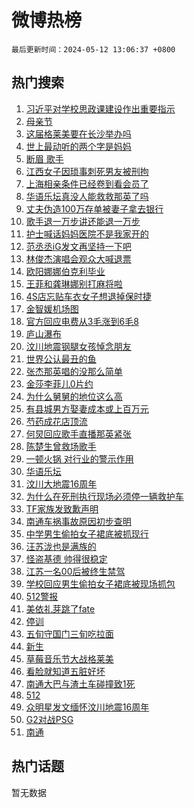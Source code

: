 # 微博热榜

`最后更新时间：2024-05-12 13:06:37 +0800`

## 热门搜索

1. [习近平对学校思政课建设作出重要指示](https://m.weibo.cn/search?containerid=100103type%3D1%26t%3D10%26q%3D%23%E4%B9%A0%E8%BF%91%E5%B9%B3%E5%AF%B9%E5%AD%A6%E6%A0%A1%E6%80%9D%E6%94%BF%E8%AF%BE%E5%BB%BA%E8%AE%BE%E4%BD%9C%E5%87%BA%E9%87%8D%E8%A6%81%E6%8C%87%E7%A4%BA%23&stream_entry_id=51&isnewpage=1&extparam=seat%3D1%26cate%3D10103%26dgr%3D0%26stream_entry_id%3D51%26filter_type%3Drealtimehot%26q%3D%2523%25E4%25B9%25A0%25E8%25BF%2591%25E5%25B9%25B3%25E5%25AF%25B9%25E5%25AD%25A6%25E6%25A0%25A1%25E6%2580%259D%25E6%2594%25BF%25E8%25AF%25BE%25E5%25BB%25BA%25E8%25AE%25BE%25E4%25BD%259C%25E5%2587%25BA%25E9%2587%258D%25E8%25A6%2581%25E6%258C%2587%25E7%25A4%25BA%2523%26c_type%3D51%26pos%3D0%26display_time%3D1715490396%26pre_seqid%3D171549039639207373205)
1. [母亲节](https://m.weibo.cn/search?containerid=100103type%3D1%26t%3D10%26q%3D%E6%AF%8D%E4%BA%B2%E8%8A%82&stream_entry_id=31&isnewpage=1&extparam=seat%3D1%26lcate%3D5001%26pos%3D0%26q%3D%25E6%25AF%258D%25E4%25BA%25B2%25E8%258A%2582%26c_type%3D31%26flag%3D16%26dgr%3D0%26cate%3D5001%26band_rank%3D1%26stream_entry_id%3D31%26realpos%3D1%26filter_type%3Drealtimehot%26display_time%3D1715490396%26pre_seqid%3D171549039639207373205)
1. [这届格莱美要在长沙举办吗](https://m.weibo.cn/search?containerid=100103type%3D1%26t%3D10%26q%3D%23%E8%BF%99%E5%B1%8A%E6%A0%BC%E8%8E%B1%E7%BE%8E%E8%A6%81%E5%9C%A8%E9%95%BF%E6%B2%99%E4%B8%BE%E5%8A%9E%E5%90%97%23&stream_entry_id=31&isnewpage=1&extparam=seat%3D1%26lcate%3D5001%26pos%3D1%26q%3D%2523%25E8%25BF%2599%25E5%25B1%258A%25E6%25A0%25BC%25E8%258E%25B1%25E7%25BE%258E%25E8%25A6%2581%25E5%259C%25A8%25E9%2595%25BF%25E6%25B2%2599%25E4%25B8%25BE%25E5%258A%259E%25E5%2590%2597%2523%26c_type%3D31%26flag%3D1%26dgr%3D0%26cate%3D5001%26band_rank%3D2%26stream_entry_id%3D31%26realpos%3D2%26filter_type%3Drealtimehot%26display_time%3D1715490396%26pre_seqid%3D171549039639207373205)
1. [世上最动听的两个字是妈妈](https://m.weibo.cn/search?containerid=100103type%3D1%26t%3D10%26q%3D%23%E4%B8%96%E4%B8%8A%E6%9C%80%E5%8A%A8%E5%90%AC%E7%9A%84%E4%B8%A4%E4%B8%AA%E5%AD%97%E6%98%AF%E5%A6%88%E5%A6%88%23&stream_entry_id=31&isnewpage=1&extparam=seat%3D1%26lcate%3D5001%26pos%3D2%26q%3D%2523%25E4%25B8%2596%25E4%25B8%258A%25E6%259C%2580%25E5%258A%25A8%25E5%2590%25AC%25E7%259A%2584%25E4%25B8%25A4%25E4%25B8%25AA%25E5%25AD%2597%25E6%2598%25AF%25E5%25A6%2588%25E5%25A6%2588%2523%26c_type%3D31%26flag%3D0%26dgr%3D0%26cate%3D5001%26band_rank%3D3%26stream_entry_id%3D31%26realpos%3D3%26filter_type%3Drealtimehot%26display_time%3D1715490396%26pre_seqid%3D171549039639207373205)
1. [断眉 歌手](https://m.weibo.cn/search?containerid=100103type%3D1%26t%3D10%26q%3D%E6%96%AD%E7%9C%89+%E6%AD%8C%E6%89%8B&stream_entry_id=31&isnewpage=1&extparam=seat%3D1%26lcate%3D5001%26pos%3D3%26q%3D%25E6%2596%25AD%25E7%259C%2589%2520%25E6%25AD%258C%25E6%2589%258B%26c_type%3D31%26flag%3D2%26dgr%3D0%26cate%3D5001%26band_rank%3D4%26stream_entry_id%3D31%26realpos%3D4%26filter_type%3Drealtimehot%26display_time%3D1715490396%26pre_seqid%3D171549039639207373205)
1. [江西女子因琐事刺死男友被刑拘](https://m.weibo.cn/search?containerid=100103type%3D1%26t%3D10%26q%3D%23%E6%B1%9F%E8%A5%BF%E5%A5%B3%E5%AD%90%E5%9B%A0%E7%90%90%E4%BA%8B%E5%88%BA%E6%AD%BB%E7%94%B7%E5%8F%8B%E8%A2%AB%E5%88%91%E6%8B%98%23&stream_entry_id=31&isnewpage=1&extparam=seat%3D1%26lcate%3D5001%26pos%3D4%26q%3D%2523%25E6%25B1%259F%25E8%25A5%25BF%25E5%25A5%25B3%25E5%25AD%2590%25E5%259B%25A0%25E7%2590%2590%25E4%25BA%258B%25E5%2588%25BA%25E6%25AD%25BB%25E7%2594%25B7%25E5%258F%258B%25E8%25A2%25AB%25E5%2588%2591%25E6%258B%2598%2523%26c_type%3D31%26flag%3D1%26dgr%3D0%26cate%3D5001%26band_rank%3D5%26stream_entry_id%3D31%26realpos%3D5%26filter_type%3Drealtimehot%26display_time%3D1715490396%26pre_seqid%3D171549039639207373205)
1. [上海相亲条件已经卷到看会员了](https://m.weibo.cn/search?containerid=100103type%3D1%26t%3D10%26q%3D%23%E4%B8%8A%E6%B5%B7%E7%9B%B8%E4%BA%B2%E6%9D%A1%E4%BB%B6%E5%B7%B2%E7%BB%8F%E5%8D%B7%E5%88%B0%E7%9C%8B%E4%BC%9A%E5%91%98%E4%BA%86%23&stream_entry_id=31&isnewpage=1&extparam=seat%3D1%26lcate%3D5001%26pos%3D5%26q%3D%2523%25E4%25B8%258A%25E6%25B5%25B7%25E7%259B%25B8%25E4%25BA%25B2%25E6%259D%25A1%25E4%25BB%25B6%25E5%25B7%25B2%25E7%25BB%258F%25E5%258D%25B7%25E5%2588%25B0%25E7%259C%258B%25E4%25BC%259A%25E5%2591%2598%25E4%25BA%2586%2523%26c_type%3D31%26flag%3D1%26dgr%3D0%26cate%3D5001%26band_rank%3D6%26stream_entry_id%3D31%26realpos%3D6%26filter_type%3Drealtimehot%26display_time%3D1715490396%26pre_seqid%3D171549039639207373205)
1. [华语乐坛真没人能救救那英了吗](https://m.weibo.cn/search?containerid=100103type%3D1%26t%3D10%26q%3D%23%E5%8D%8E%E8%AF%AD%E4%B9%90%E5%9D%9B%E7%9C%9F%E6%B2%A1%E4%BA%BA%E8%83%BD%E6%95%91%E6%95%91%E9%82%A3%E8%8B%B1%E4%BA%86%E5%90%97%23&stream_entry_id=31&isnewpage=1&extparam=seat%3D1%26lcate%3D5001%26pos%3D6%26q%3D%2523%25E5%258D%258E%25E8%25AF%25AD%25E4%25B9%2590%25E5%259D%259B%25E7%259C%259F%25E6%25B2%25A1%25E4%25BA%25BA%25E8%2583%25BD%25E6%2595%2591%25E6%2595%2591%25E9%2582%25A3%25E8%258B%25B1%25E4%25BA%2586%25E5%2590%2597%2523%26c_type%3D31%26flag%3D2%26dgr%3D0%26cate%3D5001%26band_rank%3D7%26stream_entry_id%3D31%26realpos%3D7%26filter_type%3Drealtimehot%26display_time%3D1715490396%26pre_seqid%3D171549039639207373205)
1. [丈夫伪造100万存单被妻子拿去银行](https://m.weibo.cn/search?containerid=100103type%3D1%26t%3D10%26q%3D%23%E4%B8%88%E5%A4%AB%E4%BC%AA%E9%80%A0100%E4%B8%87%E5%AD%98%E5%8D%95%E8%A2%AB%E5%A6%BB%E5%AD%90%E6%8B%BF%E5%8E%BB%E9%93%B6%E8%A1%8C%23&stream_entry_id=31&isnewpage=1&extparam=seat%3D1%26lcate%3D5001%26pos%3D7%26q%3D%2523%25E4%25B8%2588%25E5%25A4%25AB%25E4%25BC%25AA%25E9%2580%25A0100%25E4%25B8%2587%25E5%25AD%2598%25E5%258D%2595%25E8%25A2%25AB%25E5%25A6%25BB%25E5%25AD%2590%25E6%258B%25BF%25E5%258E%25BB%25E9%2593%25B6%25E8%25A1%258C%2523%26c_type%3D31%26flag%3D0%26dgr%3D0%26cate%3D5001%26band_rank%3D8%26stream_entry_id%3D31%26realpos%3D8%26filter_type%3Drealtimehot%26display_time%3D1715490396%26pre_seqid%3D171549039639207373205)
1. [歌手退一万步讲还能退一万步](https://m.weibo.cn/search?containerid=100103type%3D1%26t%3D10%26q%3D%23%E6%AD%8C%E6%89%8B%E9%80%80%E4%B8%80%E4%B8%87%E6%AD%A5%E8%AE%B2%E8%BF%98%E8%83%BD%E9%80%80%E4%B8%80%E4%B8%87%E6%AD%A5%23&stream_entry_id=31&isnewpage=1&extparam=seat%3D1%26lcate%3D5001%26pos%3D8%26q%3D%2523%25E6%25AD%258C%25E6%2589%258B%25E9%2580%2580%25E4%25B8%2580%25E4%25B8%2587%25E6%25AD%25A5%25E8%25AE%25B2%25E8%25BF%2598%25E8%2583%25BD%25E9%2580%2580%25E4%25B8%2580%25E4%25B8%2587%25E6%25AD%25A5%2523%26c_type%3D31%26flag%3D1%26dgr%3D0%26cate%3D5001%26band_rank%3D9%26stream_entry_id%3D31%26realpos%3D9%26filter_type%3Drealtimehot%26display_time%3D1715490396%26pre_seqid%3D171549039639207373205)
1. [护士喊话妈妈医院不是我家开的](https://m.weibo.cn/search?containerid=100103type%3D1%26t%3D10%26q%3D%23%E6%8A%A4%E5%A3%AB%E5%96%8A%E8%AF%9D%E5%A6%88%E5%A6%88%E5%8C%BB%E9%99%A2%E4%B8%8D%E6%98%AF%E6%88%91%E5%AE%B6%E5%BC%80%E7%9A%84%23&stream_entry_id=31&isnewpage=1&extparam=seat%3D1%26lcate%3D5001%26pos%3D9%26q%3D%2523%25E6%258A%25A4%25E5%25A3%25AB%25E5%2596%258A%25E8%25AF%259D%25E5%25A6%2588%25E5%25A6%2588%25E5%258C%25BB%25E9%2599%25A2%25E4%25B8%258D%25E6%2598%25AF%25E6%2588%2591%25E5%25AE%25B6%25E5%25BC%2580%25E7%259A%2584%2523%26c_type%3D31%26flag%3D32768%26dgr%3D0%26cate%3D5001%26band_rank%3D10%26stream_entry_id%3D31%26realpos%3D10%26filter_type%3Drealtimehot%26display_time%3D1715490396%26pre_seqid%3D171549039639207373205)
1. [范丞丞iG发文再坚持一下吧](https://m.weibo.cn/search?containerid=100103type%3D1%26t%3D10%26q%3D%23%E8%8C%83%E4%B8%9E%E4%B8%9EiG%E5%8F%91%E6%96%87%E5%86%8D%E5%9D%9A%E6%8C%81%E4%B8%80%E4%B8%8B%E5%90%A7%23&stream_entry_id=31&isnewpage=1&extparam=seat%3D1%26lcate%3D5001%26pos%3D10%26q%3D%2523%25E8%258C%2583%25E4%25B8%259E%25E4%25B8%259EiG%25E5%258F%2591%25E6%2596%2587%25E5%2586%258D%25E5%259D%259A%25E6%258C%2581%25E4%25B8%2580%25E4%25B8%258B%25E5%2590%25A7%2523%26c_type%3D31%26flag%3D2%26dgr%3D0%26cate%3D5001%26band_rank%3D11%26stream_entry_id%3D31%26realpos%3D11%26filter_type%3Drealtimehot%26display_time%3D1715490396%26pre_seqid%3D171549039639207373205)
1. [林俊杰演唱会观众大喊退票](https://m.weibo.cn/search?containerid=100103type%3D1%26t%3D10%26q%3D%23%E6%9E%97%E4%BF%8A%E6%9D%B0%E6%BC%94%E5%94%B1%E4%BC%9A%E8%A7%82%E4%BC%97%E5%A4%A7%E5%96%8A%E9%80%80%E7%A5%A8%23&stream_entry_id=31&isnewpage=1&extparam=seat%3D1%26lcate%3D5001%26pos%3D11%26q%3D%2523%25E6%259E%2597%25E4%25BF%258A%25E6%259D%25B0%25E6%25BC%2594%25E5%2594%25B1%25E4%25BC%259A%25E8%25A7%2582%25E4%25BC%2597%25E5%25A4%25A7%25E5%2596%258A%25E9%2580%2580%25E7%25A5%25A8%2523%26c_type%3D31%26flag%3D0%26dgr%3D0%26cate%3D5001%26band_rank%3D12%26stream_entry_id%3D31%26realpos%3D12%26filter_type%3Drealtimehot%26display_time%3D1715490396%26pre_seqid%3D171549039639207373205)
1. [欧阳娜娜伯克利毕业](https://m.weibo.cn/search?containerid=100103type%3D1%26t%3D10%26q%3D%23%E6%AC%A7%E9%98%B3%E5%A8%9C%E5%A8%9C%E4%BC%AF%E5%85%8B%E5%88%A9%E6%AF%95%E4%B8%9A%23&stream_entry_id=31&isnewpage=1&extparam=seat%3D1%26lcate%3D5001%26pos%3D12%26q%3D%2523%25E6%25AC%25A7%25E9%2598%25B3%25E5%25A8%259C%25E5%25A8%259C%25E4%25BC%25AF%25E5%2585%258B%25E5%2588%25A9%25E6%25AF%2595%25E4%25B8%259A%2523%26c_type%3D31%26flag%3D1%26dgr%3D0%26cate%3D5001%26band_rank%3D13%26stream_entry_id%3D31%26realpos%3D13%26filter_type%3Drealtimehot%26display_time%3D1715490396%26pre_seqid%3D171549039639207373205)
1. [王菲和龚琳娜别打麻将啦](https://m.weibo.cn/search?containerid=100103type%3D1%26t%3D10%26q%3D%E7%8E%8B%E8%8F%B2%E5%92%8C%E9%BE%9A%E7%90%B3%E5%A8%9C%E5%88%AB%E6%89%93%E9%BA%BB%E5%B0%86%E5%95%A6&stream_entry_id=31&isnewpage=1&extparam=seat%3D1%26lcate%3D5001%26pos%3D13%26q%3D%25E7%258E%258B%25E8%258F%25B2%25E5%2592%258C%25E9%25BE%259A%25E7%2590%25B3%25E5%25A8%259C%25E5%2588%25AB%25E6%2589%2593%25E9%25BA%25BB%25E5%25B0%2586%25E5%2595%25A6%26c_type%3D31%26flag%3D2%26dgr%3D0%26cate%3D5001%26band_rank%3D14%26stream_entry_id%3D31%26realpos%3D14%26filter_type%3Drealtimehot%26display_time%3D1715490396%26pre_seqid%3D171549039639207373205)
1. [4S店忘贴车衣女子想退掉保时捷](https://m.weibo.cn/search?containerid=100103type%3D1%26t%3D10%26q%3D%234S%E5%BA%97%E5%BF%98%E8%B4%B4%E8%BD%A6%E8%A1%A3%E5%A5%B3%E5%AD%90%E6%83%B3%E9%80%80%E6%8E%89%E4%BF%9D%E6%97%B6%E6%8D%B7%23&stream_entry_id=31&isnewpage=1&extparam=seat%3D1%26lcate%3D5001%26pos%3D14%26q%3D%25234S%25E5%25BA%2597%25E5%25BF%2598%25E8%25B4%25B4%25E8%25BD%25A6%25E8%25A1%25A3%25E5%25A5%25B3%25E5%25AD%2590%25E6%2583%25B3%25E9%2580%2580%25E6%258E%2589%25E4%25BF%259D%25E6%2597%25B6%25E6%258D%25B7%2523%26c_type%3D31%26flag%3D1%26dgr%3D0%26cate%3D5001%26band_rank%3D15%26stream_entry_id%3D31%26realpos%3D15%26filter_type%3Drealtimehot%26display_time%3D1715490396%26pre_seqid%3D171549039639207373205)
1. [金智媛机场图](https://m.weibo.cn/search?containerid=100103type%3D1%26t%3D10%26q%3D%E9%87%91%E6%99%BA%E5%AA%9B%E6%9C%BA%E5%9C%BA%E5%9B%BE&stream_entry_id=31&isnewpage=1&extparam=seat%3D1%26lcate%3D5001%26pos%3D15%26q%3D%25E9%2587%2591%25E6%2599%25BA%25E5%25AA%259B%25E6%259C%25BA%25E5%259C%25BA%25E5%259B%25BE%26c_type%3D31%26flag%3D1%26dgr%3D0%26cate%3D5001%26band_rank%3D16%26stream_entry_id%3D31%26realpos%3D16%26filter_type%3Drealtimehot%26display_time%3D1715490396%26pre_seqid%3D171549039639207373205)
1. [官方回应电费从3毛涨到6毛8](https://m.weibo.cn/search?containerid=100103type%3D1%26t%3D10%26q%3D%23%E5%AE%98%E6%96%B9%E5%9B%9E%E5%BA%94%E7%94%B5%E8%B4%B9%E4%BB%8E3%E6%AF%9B%E6%B6%A8%E5%88%B06%E6%AF%9B8%23&stream_entry_id=31&isnewpage=1&extparam=seat%3D1%26lcate%3D5001%26pos%3D16%26q%3D%2523%25E5%25AE%2598%25E6%2596%25B9%25E5%259B%259E%25E5%25BA%2594%25E7%2594%25B5%25E8%25B4%25B9%25E4%25BB%258E3%25E6%25AF%259B%25E6%25B6%25A8%25E5%2588%25B06%25E6%25AF%259B8%2523%26c_type%3D31%26flag%3D0%26dgr%3D0%26cate%3D5001%26band_rank%3D17%26stream_entry_id%3D31%26realpos%3D17%26filter_type%3Drealtimehot%26display_time%3D1715490396%26pre_seqid%3D171549039639207373205)
1. [庐山瀑布](https://m.weibo.cn/search?containerid=100103type%3D1%26t%3D10%26q%3D%E5%BA%90%E5%B1%B1%E7%80%91%E5%B8%83&stream_entry_id=31&isnewpage=1&extparam=seat%3D1%26lcate%3D5001%26pos%3D17%26q%3D%25E5%25BA%2590%25E5%25B1%25B1%25E7%2580%2591%25E5%25B8%2583%26c_type%3D31%26flag%3D1%26dgr%3D0%26cate%3D5001%26band_rank%3D18%26stream_entry_id%3D31%26realpos%3D18%26filter_type%3Drealtimehot%26display_time%3D1715490396%26pre_seqid%3D171549039639207373205)
1. [汶川地震钢腿女孩悼念朋友](https://m.weibo.cn/search?containerid=100103type%3D1%26t%3D10%26q%3D%23%E6%B1%B6%E5%B7%9D%E5%9C%B0%E9%9C%87%E9%92%A2%E8%85%BF%E5%A5%B3%E5%AD%A9%E6%82%BC%E5%BF%B5%E6%9C%8B%E5%8F%8B%23&stream_entry_id=31&isnewpage=1&extparam=seat%3D1%26lcate%3D5001%26pos%3D18%26q%3D%2523%25E6%25B1%25B6%25E5%25B7%259D%25E5%259C%25B0%25E9%259C%2587%25E9%2592%25A2%25E8%2585%25BF%25E5%25A5%25B3%25E5%25AD%25A9%25E6%2582%25BC%25E5%25BF%25B5%25E6%259C%258B%25E5%258F%258B%2523%26c_type%3D31%26flag%3D1%26dgr%3D0%26cate%3D5001%26band_rank%3D19%26stream_entry_id%3D31%26realpos%3D19%26filter_type%3Drealtimehot%26display_time%3D1715490396%26pre_seqid%3D171549039639207373205)
1. [世界公认最丑的鱼](https://m.weibo.cn/search?containerid=100103type%3D1%26t%3D10%26q%3D%E4%B8%96%E7%95%8C%E5%85%AC%E8%AE%A4%E6%9C%80%E4%B8%91%E7%9A%84%E9%B1%BC&stream_entry_id=31&isnewpage=1&extparam=seat%3D1%26lcate%3D5001%26pos%3D19%26q%3D%25E4%25B8%2596%25E7%2595%258C%25E5%2585%25AC%25E8%25AE%25A4%25E6%259C%2580%25E4%25B8%2591%25E7%259A%2584%25E9%25B1%25BC%26c_type%3D31%26flag%3D0%26dgr%3D0%26cate%3D5001%26band_rank%3D20%26stream_entry_id%3D31%26realpos%3D20%26filter_type%3Drealtimehot%26display_time%3D1715490396%26pre_seqid%3D171549039639207373205)
1. [张杰那英唱的没那么简单](https://m.weibo.cn/search?containerid=100103type%3D1%26t%3D10%26q%3D%23%E5%BC%A0%E6%9D%B0%E9%82%A3%E8%8B%B1%E5%94%B1%E7%9A%84%E6%B2%A1%E9%82%A3%E4%B9%88%E7%AE%80%E5%8D%95%23&stream_entry_id=31&isnewpage=1&extparam=seat%3D1%26lcate%3D5001%26pos%3D20%26q%3D%2523%25E5%25BC%25A0%25E6%259D%25B0%25E9%2582%25A3%25E8%258B%25B1%25E5%2594%25B1%25E7%259A%2584%25E6%25B2%25A1%25E9%2582%25A3%25E4%25B9%2588%25E7%25AE%2580%25E5%258D%2595%2523%26c_type%3D31%26flag%3D2%26dgr%3D0%26cate%3D5001%26band_rank%3D21%26stream_entry_id%3D31%26realpos%3D21%26filter_type%3Drealtimehot%26display_time%3D1715490396%26pre_seqid%3D171549039639207373205)
1. [金莎李菲儿0片约](https://m.weibo.cn/search?containerid=100103type%3D1%26t%3D10%26q%3D%23%E9%87%91%E8%8E%8E%E6%9D%8E%E8%8F%B2%E5%84%BF0%E7%89%87%E7%BA%A6%23&stream_entry_id=31&isnewpage=1&extparam=seat%3D1%26lcate%3D5001%26pos%3D21%26q%3D%2523%25E9%2587%2591%25E8%258E%258E%25E6%259D%258E%25E8%258F%25B2%25E5%2584%25BF0%25E7%2589%2587%25E7%25BA%25A6%2523%26c_type%3D31%26flag%3D1%26dgr%3D0%26cate%3D5001%26band_rank%3D22%26stream_entry_id%3D31%26realpos%3D22%26filter_type%3Drealtimehot%26display_time%3D1715490396%26pre_seqid%3D171549039639207373205)
1. [为什么舅舅的地位这么高](https://m.weibo.cn/search?containerid=100103type%3D1%26t%3D10%26q%3D%23%E4%B8%BA%E4%BB%80%E4%B9%88%E8%88%85%E8%88%85%E7%9A%84%E5%9C%B0%E4%BD%8D%E8%BF%99%E4%B9%88%E9%AB%98%23&stream_entry_id=31&isnewpage=1&extparam=seat%3D1%26lcate%3D5001%26pos%3D22%26q%3D%2523%25E4%25B8%25BA%25E4%25BB%2580%25E4%25B9%2588%25E8%2588%2585%25E8%2588%2585%25E7%259A%2584%25E5%259C%25B0%25E4%25BD%258D%25E8%25BF%2599%25E4%25B9%2588%25E9%25AB%2598%2523%26c_type%3D31%26flag%3D0%26dgr%3D0%26cate%3D5001%26band_rank%3D23%26stream_entry_id%3D31%26realpos%3D23%26filter_type%3Drealtimehot%26display_time%3D1715490396%26pre_seqid%3D171549039639207373205)
1. [有县城男方娶妻成本或上百万元](https://m.weibo.cn/search?containerid=100103type%3D1%26t%3D10%26q%3D%23%E6%9C%89%E5%8E%BF%E5%9F%8E%E7%94%B7%E6%96%B9%E5%A8%B6%E5%A6%BB%E6%88%90%E6%9C%AC%E6%88%96%E4%B8%8A%E7%99%BE%E4%B8%87%E5%85%83%23&stream_entry_id=31&isnewpage=1&extparam=seat%3D1%26lcate%3D5001%26pos%3D23%26q%3D%2523%25E6%259C%2589%25E5%258E%25BF%25E5%259F%258E%25E7%2594%25B7%25E6%2596%25B9%25E5%25A8%25B6%25E5%25A6%25BB%25E6%2588%2590%25E6%259C%25AC%25E6%2588%2596%25E4%25B8%258A%25E7%2599%25BE%25E4%25B8%2587%25E5%2585%2583%2523%26c_type%3D31%26flag%3D1%26dgr%3D0%26cate%3D5001%26band_rank%3D24%26stream_entry_id%3D31%26realpos%3D24%26filter_type%3Drealtimehot%26display_time%3D1715490396%26pre_seqid%3D171549039639207373205)
1. [芍药成花店顶流](https://m.weibo.cn/search?containerid=100103type%3D1%26t%3D10%26q%3D%23%E8%8A%8D%E8%8D%AF%E6%88%90%E8%8A%B1%E5%BA%97%E9%A1%B6%E6%B5%81%23&stream_entry_id=31&isnewpage=1&extparam=seat%3D1%26lcate%3D5001%26pos%3D24%26q%3D%2523%25E8%258A%258D%25E8%258D%25AF%25E6%2588%2590%25E8%258A%25B1%25E5%25BA%2597%25E9%25A1%25B6%25E6%25B5%2581%2523%26c_type%3D31%26flag%3D0%26dgr%3D0%26cate%3D5001%26band_rank%3D25%26stream_entry_id%3D31%26realpos%3D25%26filter_type%3Drealtimehot%26display_time%3D1715490396%26pre_seqid%3D171549039639207373205)
1. [何炅回应歌手直播那英紧张](https://m.weibo.cn/search?containerid=100103type%3D1%26t%3D10%26q%3D%23%E4%BD%95%E7%82%85%E5%9B%9E%E5%BA%94%E6%AD%8C%E6%89%8B%E7%9B%B4%E6%92%AD%E9%82%A3%E8%8B%B1%E7%B4%A7%E5%BC%A0%23&stream_entry_id=31&isnewpage=1&extparam=seat%3D1%26lcate%3D5001%26pos%3D25%26q%3D%2523%25E4%25BD%2595%25E7%2582%2585%25E5%259B%259E%25E5%25BA%2594%25E6%25AD%258C%25E6%2589%258B%25E7%259B%25B4%25E6%2592%25AD%25E9%2582%25A3%25E8%258B%25B1%25E7%25B4%25A7%25E5%25BC%25A0%2523%26c_type%3D31%26flag%3D1%26dgr%3D0%26cate%3D5001%26band_rank%3D26%26stream_entry_id%3D31%26realpos%3D26%26filter_type%3Drealtimehot%26display_time%3D1715490396%26pre_seqid%3D171549039639207373205)
1. [陈楚生曾救场歌手](https://m.weibo.cn/search?containerid=100103type%3D1%26t%3D10%26q%3D%23%E9%99%88%E6%A5%9A%E7%94%9F%E6%9B%BE%E6%95%91%E5%9C%BA%E6%AD%8C%E6%89%8B%23&stream_entry_id=31&isnewpage=1&extparam=seat%3D1%26lcate%3D5001%26pos%3D26%26q%3D%2523%25E9%2599%2588%25E6%25A5%259A%25E7%2594%259F%25E6%259B%25BE%25E6%2595%2591%25E5%259C%25BA%25E6%25AD%258C%25E6%2589%258B%2523%26c_type%3D31%26flag%3D1%26dgr%3D0%26cate%3D5001%26band_rank%3D27%26stream_entry_id%3D31%26realpos%3D27%26filter_type%3Drealtimehot%26display_time%3D1715490396%26pre_seqid%3D171549039639207373205)
1. [一顿火锅 对行业的警示作用](https://m.weibo.cn/search?containerid=100103type%3D1%26t%3D10%26q%3D%E4%B8%80%E9%A1%BF%E7%81%AB%E9%94%85+%E5%AF%B9%E8%A1%8C%E4%B8%9A%E7%9A%84%E8%AD%A6%E7%A4%BA%E4%BD%9C%E7%94%A8&stream_entry_id=31&isnewpage=1&extparam=seat%3D1%26lcate%3D5001%26pos%3D27%26q%3D%25E4%25B8%2580%25E9%25A1%25BF%25E7%2581%25AB%25E9%2594%2585%2520%25E5%25AF%25B9%25E8%25A1%258C%25E4%25B8%259A%25E7%259A%2584%25E8%25AD%25A6%25E7%25A4%25BA%25E4%25BD%259C%25E7%2594%25A8%26c_type%3D31%26flag%3D1%26dgr%3D0%26cate%3D5001%26band_rank%3D28%26stream_entry_id%3D31%26realpos%3D28%26filter_type%3Drealtimehot%26display_time%3D1715490396%26pre_seqid%3D171549039639207373205)
1. [华语乐坛](https://m.weibo.cn/search?containerid=100103type%3D1%26t%3D10%26q%3D%E5%8D%8E%E8%AF%AD%E4%B9%90%E5%9D%9B&stream_entry_id=31&isnewpage=1&extparam=seat%3D1%26lcate%3D5001%26pos%3D28%26q%3D%25E5%258D%258E%25E8%25AF%25AD%25E4%25B9%2590%25E5%259D%259B%26c_type%3D31%26flag%3D1%26dgr%3D0%26cate%3D5001%26band_rank%3D29%26stream_entry_id%3D31%26realpos%3D29%26filter_type%3Drealtimehot%26display_time%3D1715490396%26pre_seqid%3D171549039639207373205)
1. [汶川大地震16周年](https://m.weibo.cn/search?containerid=100103type%3D1%26t%3D10%26q%3D%23%E6%B1%B6%E5%B7%9D%E5%A4%A7%E5%9C%B0%E9%9C%8716%E5%91%A8%E5%B9%B4%23&stream_entry_id=31&isnewpage=1&extparam=seat%3D1%26lcate%3D5001%26pos%3D29%26q%3D%2523%25E6%25B1%25B6%25E5%25B7%259D%25E5%25A4%25A7%25E5%259C%25B0%25E9%259C%258716%25E5%2591%25A8%25E5%25B9%25B4%2523%26c_type%3D31%26flag%3D0%26dgr%3D0%26cate%3D5001%26band_rank%3D30%26stream_entry_id%3D31%26realpos%3D30%26filter_type%3Drealtimehot%26display_time%3D1715490396%26pre_seqid%3D171549039639207373205)
1. [为什么在死刑执行现场必须停一辆救护车](https://m.weibo.cn/search?containerid=100103type%3D1%26t%3D10%26q%3D%23%E4%B8%BA%E4%BB%80%E4%B9%88%E5%9C%A8%E6%AD%BB%E5%88%91%E6%89%A7%E8%A1%8C%E7%8E%B0%E5%9C%BA%E5%BF%85%E9%A1%BB%E5%81%9C%E4%B8%80%E8%BE%86%E6%95%91%E6%8A%A4%E8%BD%A6%23&stream_entry_id=31&isnewpage=1&extparam=seat%3D1%26lcate%3D5001%26pos%3D30%26q%3D%2523%25E4%25B8%25BA%25E4%25BB%2580%25E4%25B9%2588%25E5%259C%25A8%25E6%25AD%25BB%25E5%2588%2591%25E6%2589%25A7%25E8%25A1%258C%25E7%258E%25B0%25E5%259C%25BA%25E5%25BF%2585%25E9%25A1%25BB%25E5%2581%259C%25E4%25B8%2580%25E8%25BE%2586%25E6%2595%2591%25E6%258A%25A4%25E8%25BD%25A6%2523%26c_type%3D31%26flag%3D0%26dgr%3D0%26cate%3D5001%26band_rank%3D31%26stream_entry_id%3D31%26realpos%3D31%26filter_type%3Drealtimehot%26display_time%3D1715490396%26pre_seqid%3D171549039639207373205)
1. [TF家族发致歉声明](https://m.weibo.cn/search?containerid=100103type%3D1%26t%3D10%26q%3D%23TF%E5%AE%B6%E6%97%8F%E5%8F%91%E8%87%B4%E6%AD%89%E5%A3%B0%E6%98%8E%23&stream_entry_id=31&isnewpage=1&extparam=seat%3D1%26lcate%3D5001%26pos%3D31%26q%3D%2523TF%25E5%25AE%25B6%25E6%2597%258F%25E5%258F%2591%25E8%2587%25B4%25E6%25AD%2589%25E5%25A3%25B0%25E6%2598%258E%2523%26c_type%3D31%26flag%3D0%26dgr%3D0%26cate%3D5001%26band_rank%3D32%26stream_entry_id%3D31%26realpos%3D32%26filter_type%3Drealtimehot%26display_time%3D1715490396%26pre_seqid%3D171549039639207373205)
1. [南通车祸事故原因初步查明](https://m.weibo.cn/search?containerid=100103type%3D1%26t%3D10%26q%3D%23%E5%8D%97%E9%80%9A%E8%BD%A6%E7%A5%B8%E4%BA%8B%E6%95%85%E5%8E%9F%E5%9B%A0%E5%88%9D%E6%AD%A5%E6%9F%A5%E6%98%8E%23&stream_entry_id=31&isnewpage=1&extparam=seat%3D1%26lcate%3D5001%26pos%3D32%26q%3D%2523%25E5%258D%2597%25E9%2580%259A%25E8%25BD%25A6%25E7%25A5%25B8%25E4%25BA%258B%25E6%2595%2585%25E5%258E%259F%25E5%259B%25A0%25E5%2588%259D%25E6%25AD%25A5%25E6%259F%25A5%25E6%2598%258E%2523%26c_type%3D31%26flag%3D0%26dgr%3D0%26cate%3D5001%26band_rank%3D33%26stream_entry_id%3D31%26realpos%3D33%26filter_type%3Drealtimehot%26display_time%3D1715490396%26pre_seqid%3D171549039639207373205)
1. [中学男生偷拍女子裙底被抓现行](https://m.weibo.cn/search?containerid=100103type%3D1%26t%3D10%26q%3D%23%E4%B8%AD%E5%AD%A6%E7%94%B7%E7%94%9F%E5%81%B7%E6%8B%8D%E5%A5%B3%E5%AD%90%E8%A3%99%E5%BA%95%E8%A2%AB%E6%8A%93%E7%8E%B0%E8%A1%8C%23&stream_entry_id=31&isnewpage=1&extparam=seat%3D1%26lcate%3D5001%26pos%3D33%26q%3D%2523%25E4%25B8%25AD%25E5%25AD%25A6%25E7%2594%25B7%25E7%2594%259F%25E5%2581%25B7%25E6%258B%258D%25E5%25A5%25B3%25E5%25AD%2590%25E8%25A3%2599%25E5%25BA%2595%25E8%25A2%25AB%25E6%258A%2593%25E7%258E%25B0%25E8%25A1%258C%2523%26c_type%3D31%26flag%3D1%26dgr%3D0%26cate%3D5001%26band_rank%3D34%26stream_entry_id%3D31%26realpos%3D34%26filter_type%3Drealtimehot%26display_time%3D1715490396%26pre_seqid%3D171549039639207373205)
1. [汪苏泷也是满族的](https://m.weibo.cn/search?containerid=100103type%3D1%26t%3D10%26q%3D%23%E6%B1%AA%E8%8B%8F%E6%B3%B7%E4%B9%9F%E6%98%AF%E6%BB%A1%E6%97%8F%E7%9A%84%23&stream_entry_id=31&isnewpage=1&extparam=seat%3D1%26lcate%3D5001%26pos%3D34%26q%3D%2523%25E6%25B1%25AA%25E8%258B%258F%25E6%25B3%25B7%25E4%25B9%259F%25E6%2598%25AF%25E6%25BB%25A1%25E6%2597%258F%25E7%259A%2584%2523%26c_type%3D31%26flag%3D1%26dgr%3D0%26cate%3D5001%26band_rank%3D35%26stream_entry_id%3D31%26realpos%3D35%26filter_type%3Drealtimehot%26display_time%3D1715490396%26pre_seqid%3D171549039639207373205)
1. [怪盗基德 帅得很稳定](https://m.weibo.cn/search?containerid=100103type%3D1%26t%3D10%26q%3D%E6%80%AA%E7%9B%97%E5%9F%BA%E5%BE%B7+%E5%B8%85%E5%BE%97%E5%BE%88%E7%A8%B3%E5%AE%9A&stream_entry_id=31&isnewpage=1&extparam=seat%3D1%26lcate%3D5001%26pos%3D35%26q%3D%25E6%2580%25AA%25E7%259B%2597%25E5%259F%25BA%25E5%25BE%25B7%2520%25E5%25B8%2585%25E5%25BE%2597%25E5%25BE%2588%25E7%25A8%25B3%25E5%25AE%259A%26c_type%3D31%26flag%3D1%26dgr%3D0%26cate%3D5001%26band_rank%3D36%26stream_entry_id%3D31%26realpos%3D36%26filter_type%3Drealtimehot%26display_time%3D1715490396%26pre_seqid%3D171549039639207373205)
1. [江苏一名00后被终生禁驾](https://m.weibo.cn/search?containerid=100103type%3D1%26t%3D10%26q%3D%23%E6%B1%9F%E8%8B%8F%E4%B8%80%E5%90%8D00%E5%90%8E%E8%A2%AB%E7%BB%88%E7%94%9F%E7%A6%81%E9%A9%BE%23&stream_entry_id=31&isnewpage=1&extparam=seat%3D1%26lcate%3D5001%26pos%3D36%26q%3D%2523%25E6%25B1%259F%25E8%258B%258F%25E4%25B8%2580%25E5%2590%258D00%25E5%2590%258E%25E8%25A2%25AB%25E7%25BB%2588%25E7%2594%259F%25E7%25A6%2581%25E9%25A9%25BE%2523%26c_type%3D31%26flag%3D0%26dgr%3D0%26cate%3D5001%26band_rank%3D37%26stream_entry_id%3D31%26realpos%3D37%26filter_type%3Drealtimehot%26display_time%3D1715490396%26pre_seqid%3D171549039639207373205)
1. [学校回应男生偷拍女子裙底被现场抓包](https://m.weibo.cn/search?containerid=100103type%3D1%26t%3D10%26q%3D%23%E5%AD%A6%E6%A0%A1%E5%9B%9E%E5%BA%94%E7%94%B7%E7%94%9F%E5%81%B7%E6%8B%8D%E5%A5%B3%E5%AD%90%E8%A3%99%E5%BA%95%E8%A2%AB%E7%8E%B0%E5%9C%BA%E6%8A%93%E5%8C%85%23&stream_entry_id=31&isnewpage=1&extparam=seat%3D1%26lcate%3D5001%26pos%3D37%26q%3D%2523%25E5%25AD%25A6%25E6%25A0%25A1%25E5%259B%259E%25E5%25BA%2594%25E7%2594%25B7%25E7%2594%259F%25E5%2581%25B7%25E6%258B%258D%25E5%25A5%25B3%25E5%25AD%2590%25E8%25A3%2599%25E5%25BA%2595%25E8%25A2%25AB%25E7%258E%25B0%25E5%259C%25BA%25E6%258A%2593%25E5%258C%2585%2523%26c_type%3D31%26flag%3D1%26dgr%3D0%26cate%3D5001%26band_rank%3D38%26stream_entry_id%3D31%26realpos%3D38%26filter_type%3Drealtimehot%26display_time%3D1715490396%26pre_seqid%3D171549039639207373205)
1. [512警报](https://m.weibo.cn/search?containerid=100103type%3D1%26t%3D10%26q%3D512%E8%AD%A6%E6%8A%A5&stream_entry_id=31&isnewpage=1&extparam=seat%3D1%26lcate%3D5001%26pos%3D38%26q%3D512%25E8%25AD%25A6%25E6%258A%25A5%26c_type%3D31%26flag%3D0%26dgr%3D0%26cate%3D5001%26band_rank%3D39%26stream_entry_id%3D31%26realpos%3D39%26filter_type%3Drealtimehot%26display_time%3D1715490396%26pre_seqid%3D171549039639207373205)
1. [美依礼芽跳了fate](https://m.weibo.cn/search?containerid=100103type%3D1%26t%3D10%26q%3D%23%E7%BE%8E%E4%BE%9D%E7%A4%BC%E8%8A%BD%E8%B7%B3%E4%BA%86fate%23&stream_entry_id=31&isnewpage=1&extparam=seat%3D1%26lcate%3D5001%26pos%3D39%26q%3D%2523%25E7%25BE%258E%25E4%25BE%259D%25E7%25A4%25BC%25E8%258A%25BD%25E8%25B7%25B3%25E4%25BA%2586fate%2523%26c_type%3D31%26flag%3D1%26dgr%3D0%26cate%3D5001%26band_rank%3D40%26stream_entry_id%3D31%26realpos%3D40%26filter_type%3Drealtimehot%26display_time%3D1715490396%26pre_seqid%3D171549039639207373205)
1. [停训](https://m.weibo.cn/search?containerid=100103type%3D1%26t%3D10%26q%3D%E5%81%9C%E8%AE%AD&stream_entry_id=31&isnewpage=1&extparam=seat%3D1%26lcate%3D5001%26pos%3D40%26q%3D%25E5%2581%259C%25E8%25AE%25AD%26c_type%3D31%26flag%3D0%26dgr%3D0%26cate%3D5001%26band_rank%3D41%26stream_entry_id%3D31%26realpos%3D41%26filter_type%3Drealtimehot%26display_time%3D1715490396%26pre_seqid%3D171549039639207373205)
1. [五旬守国门三旬吃拉面](https://m.weibo.cn/search?containerid=100103type%3D1%26t%3D10%26q%3D%23%E4%BA%94%E6%97%AC%E5%AE%88%E5%9B%BD%E9%97%A8%E4%B8%89%E6%97%AC%E5%90%83%E6%8B%89%E9%9D%A2%23&stream_entry_id=31&isnewpage=1&extparam=seat%3D1%26lcate%3D5001%26pos%3D41%26q%3D%2523%25E4%25BA%2594%25E6%2597%25AC%25E5%25AE%2588%25E5%259B%25BD%25E9%2597%25A8%25E4%25B8%2589%25E6%2597%25AC%25E5%2590%2583%25E6%258B%2589%25E9%259D%25A2%2523%26c_type%3D31%26flag%3D0%26dgr%3D0%26cate%3D5001%26band_rank%3D42%26stream_entry_id%3D31%26realpos%3D42%26filter_type%3Drealtimehot%26display_time%3D1715490396%26pre_seqid%3D171549039639207373205)
1. [新生](https://m.weibo.cn/search?containerid=100103type%3D1%26t%3D10%26q%3D%E6%96%B0%E7%94%9F&stream_entry_id=31&isnewpage=1&extparam=seat%3D1%26lcate%3D5001%26pos%3D42%26q%3D%25E6%2596%25B0%25E7%2594%259F%26c_type%3D31%26flag%3D0%26dgr%3D0%26cate%3D5001%26band_rank%3D43%26stream_entry_id%3D31%26realpos%3D43%26filter_type%3Drealtimehot%26display_time%3D1715490396%26pre_seqid%3D171549039639207373205)
1. [草莓音乐节大战格莱美](https://m.weibo.cn/search?containerid=100103type%3D1%26t%3D10%26q%3D%23%E8%8D%89%E8%8E%93%E9%9F%B3%E4%B9%90%E8%8A%82%E5%A4%A7%E6%88%98%E6%A0%BC%E8%8E%B1%E7%BE%8E%23&stream_entry_id=31&isnewpage=1&extparam=seat%3D1%26lcate%3D5001%26pos%3D43%26q%3D%2523%25E8%258D%2589%25E8%258E%2593%25E9%259F%25B3%25E4%25B9%2590%25E8%258A%2582%25E5%25A4%25A7%25E6%2588%2598%25E6%25A0%25BC%25E8%258E%25B1%25E7%25BE%258E%2523%26c_type%3D31%26flag%3D1%26dgr%3D0%26cate%3D5001%26band_rank%3D44%26stream_entry_id%3D31%26realpos%3D44%26filter_type%3Drealtimehot%26display_time%3D1715490396%26pre_seqid%3D171549039639207373205)
1. [看脸就知道五脏好坏](https://m.weibo.cn/search?containerid=100103type%3D1%26t%3D10%26q%3D%23%E7%9C%8B%E8%84%B8%E5%B0%B1%E7%9F%A5%E9%81%93%E4%BA%94%E8%84%8F%E5%A5%BD%E5%9D%8F%23&stream_entry_id=31&isnewpage=1&extparam=seat%3D1%26lcate%3D5001%26pos%3D44%26q%3D%2523%25E7%259C%258B%25E8%2584%25B8%25E5%25B0%25B1%25E7%259F%25A5%25E9%2581%2593%25E4%25BA%2594%25E8%2584%258F%25E5%25A5%25BD%25E5%259D%258F%2523%26c_type%3D31%26flag%3D0%26dgr%3D0%26cate%3D5001%26band_rank%3D45%26stream_entry_id%3D31%26realpos%3D45%26filter_type%3Drealtimehot%26display_time%3D1715490396%26pre_seqid%3D171549039639207373205)
1. [南通大巴与渣土车碰撞致1死](https://m.weibo.cn/search?containerid=100103type%3D1%26t%3D10%26q%3D%23%E5%8D%97%E9%80%9A%E5%A4%A7%E5%B7%B4%E4%B8%8E%E6%B8%A3%E5%9C%9F%E8%BD%A6%E7%A2%B0%E6%92%9E%E8%87%B41%E6%AD%BB%23&stream_entry_id=31&isnewpage=1&extparam=seat%3D1%26lcate%3D5001%26pos%3D45%26q%3D%2523%25E5%258D%2597%25E9%2580%259A%25E5%25A4%25A7%25E5%25B7%25B4%25E4%25B8%258E%25E6%25B8%25A3%25E5%259C%259F%25E8%25BD%25A6%25E7%25A2%25B0%25E6%2592%259E%25E8%2587%25B41%25E6%25AD%25BB%2523%26c_type%3D31%26flag%3D0%26dgr%3D0%26cate%3D5001%26band_rank%3D46%26stream_entry_id%3D31%26realpos%3D46%26filter_type%3Drealtimehot%26display_time%3D1715490396%26pre_seqid%3D171549039639207373205)
1. [512](https://m.weibo.cn/search?containerid=100103type%3D1%26t%3D10%26q%3D512&stream_entry_id=31&isnewpage=1&extparam=seat%3D1%26lcate%3D5001%26pos%3D46%26q%3D512%26c_type%3D31%26flag%3D0%26dgr%3D0%26cate%3D5001%26band_rank%3D47%26stream_entry_id%3D31%26realpos%3D47%26filter_type%3Drealtimehot%26display_time%3D1715490396%26pre_seqid%3D171549039639207373205)
1. [众明星发文缅怀汶川地震16周年](https://m.weibo.cn/search?containerid=100103type%3D1%26t%3D10%26q%3D%23%E4%BC%97%E6%98%8E%E6%98%9F%E5%8F%91%E6%96%87%E7%BC%85%E6%80%80%E6%B1%B6%E5%B7%9D%E5%9C%B0%E9%9C%8716%E5%91%A8%E5%B9%B4%23&stream_entry_id=31&isnewpage=1&extparam=seat%3D1%26lcate%3D5001%26pos%3D47%26q%3D%2523%25E4%25BC%2597%25E6%2598%258E%25E6%2598%259F%25E5%258F%2591%25E6%2596%2587%25E7%25BC%2585%25E6%2580%2580%25E6%25B1%25B6%25E5%25B7%259D%25E5%259C%25B0%25E9%259C%258716%25E5%2591%25A8%25E5%25B9%25B4%2523%26c_type%3D31%26flag%3D0%26dgr%3D0%26cate%3D5001%26band_rank%3D48%26stream_entry_id%3D31%26realpos%3D48%26filter_type%3Drealtimehot%26display_time%3D1715490396%26pre_seqid%3D171549039639207373205)
1. [G2对战PSG](https://m.weibo.cn/search?containerid=100103type%3D1%26t%3D10%26q%3D%23G2%E5%AF%B9%E6%88%98PSG%23&stream_entry_id=31&isnewpage=1&extparam=seat%3D1%26lcate%3D5001%26pos%3D48%26q%3D%2523G2%25E5%25AF%25B9%25E6%2588%2598PSG%2523%26c_type%3D31%26flag%3D1%26dgr%3D0%26cate%3D5001%26band_rank%3D49%26stream_entry_id%3D31%26realpos%3D49%26filter_type%3Drealtimehot%26display_time%3D1715490396%26pre_seqid%3D171549039639207373205)
1. [南通](https://m.weibo.cn/search?containerid=100103type%3D1%26t%3D10%26q%3D%E5%8D%97%E9%80%9A&stream_entry_id=31&isnewpage=1&extparam=seat%3D1%26lcate%3D5001%26pos%3D49%26q%3D%25E5%258D%2597%25E9%2580%259A%26c_type%3D31%26flag%3D0%26dgr%3D0%26cate%3D5001%26band_rank%3D50%26stream_entry_id%3D31%26realpos%3D50%26filter_type%3Drealtimehot%26display_time%3D1715490396%26pre_seqid%3D171549039639207373205)

## 热门话题

暂无数据
